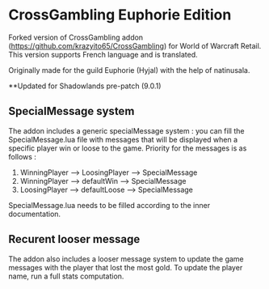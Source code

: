 # CrossGambling Euphorie Edition

Forked version of CrossGambling addon (https://github.com/krazyito65/CrossGambling) for World of Warcraft Retail.
This version supports French language and is translated.

Originally made for the guild Euphorie (Hyjal) with the help of natinusala.

**Updated for Shadowlands pre-patch (9.0.1)

## SpecialMessage system
The addon includes a generic specialMessage system : you can fill the SpecialMessage.lua file with messages that will be displayed when a specific player win or loose to the game.
Priority for the messages is as follows :
1. WinningPlayer --> LoosingPlayer --> SpecialMessage
2. WinningPlayer --> defaultWin --> SpecialMessage
3. LoosingPlayer --> defaultLoose --> SpecialMessage

SpecialMessage.lua needs to be filled according to the inner documentation.

## Recurent looser message
The addon also includes a looser message system to update the game messages with the player that lost the most gold. To update the player name, run a full stats computation.
